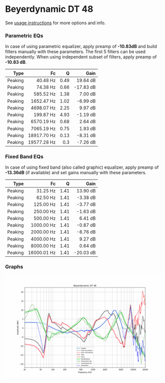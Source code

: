 # Beyerdynamic DT 48
See [usage instructions](https://github.com/jaakkopasanen/AutoEq#usage) for more options and info.

### Parametric EQs
In case of using parametric equalizer, apply preamp of **-10.83dB** and build filters manually
with these parameters. The first 5 filters can be used independently.
When using independent subset of filters, apply preamp of **-10.83 dB**.

| Type    | Fc          |    Q | Gain      |
|--------:|------------:|-----:|----------:|
| Peaking | 40.48 Hz    | 0.49 | 19.64 dB  |
| Peaking | 74.38 Hz    | 0.66 | -17.83 dB |
| Peaking | 585.52 Hz   | 1.38 | 7.00 dB   |
| Peaking | 1652.47 Hz  | 1.02 | -6.99 dB  |
| Peaking | 4698.07 Hz  | 2.25 | 9.97 dB   |
| Peaking | 199.87 Hz   | 4.93 | -1.19 dB  |
| Peaking | 6570.19 Hz  | 0.68 | 2.64 dB   |
| Peaking | 7065.19 Hz  | 0.75 | 1.93 dB   |
| Peaking | 18917.70 Hz | 0.13 | -8.31 dB  |
| Peaking | 19577.28 Hz | 0.3  | -7.26 dB  |

### Fixed Band EQs
In case of using fixed band (also called graphic) equalizer, apply preamp of **-13.36dB**
(if available) and set gains manually with these parameters.

| Type    | Fc          |    Q | Gain      |
|--------:|------------:|-----:|----------:|
| Peaking | 31.25 Hz    | 1.41 | 13.90 dB  |
| Peaking | 62.50 Hz    | 1.41 | -3.38 dB  |
| Peaking | 125.00 Hz   | 1.41 | -3.77 dB  |
| Peaking | 250.00 Hz   | 1.41 | -1.63 dB  |
| Peaking | 500.00 Hz   | 1.41 | 6.41 dB   |
| Peaking | 1000.00 Hz  | 1.41 | -0.87 dB  |
| Peaking | 2000.00 Hz  | 1.41 | -8.76 dB  |
| Peaking | 4000.00 Hz  | 1.41 | 9.27 dB   |
| Peaking | 8000.00 Hz  | 1.41 | 0.64 dB   |
| Peaking | 16000.01 Hz | 1.41 | -20.03 dB |

### Graphs
![](./Beyerdynamic%20DT%2048.png)